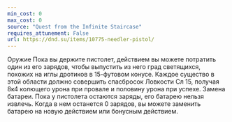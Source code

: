 ```yaml
---
min_cost: 0
max_cost: 0
source: "Quest from the Infinite Staircase"
requires_attunement: False
url: https://dnd.su/items/10775-needler-pistol/
---
```


Оружие
Пока вы держите пистолет, действием вы можете потратить один из его зарядов, чтобы выпустить из него град светящихся, похожих на иглы дротиков в 15-футовом конусе. Каждое существо в этой области должно совершить спасбросок Ловкости Сл 15, получая 8к4 колющего урона при провале и половину урона при успехе.
Замена батареи. Пока у пистолета остаются заряды, его батарею нельзя извлечь. Когда в нем останется 0 зарядов, вы можете заменить батарею на новую действием или бонусным действием.